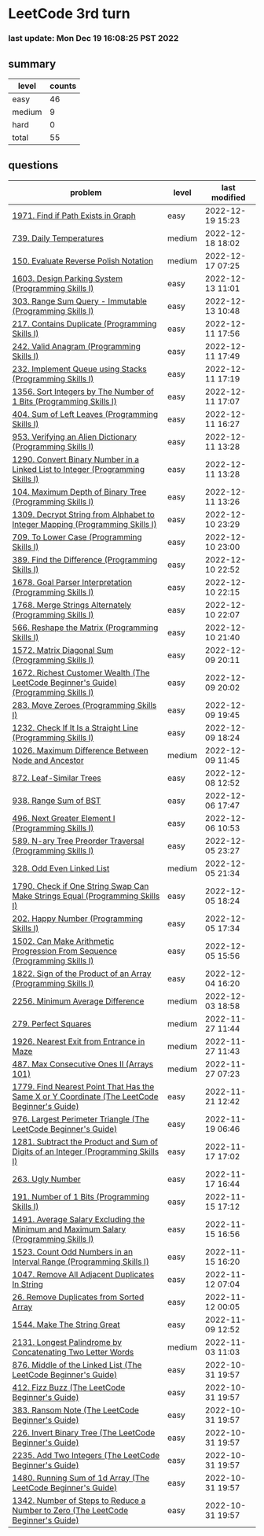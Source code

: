 # LeetCode 3rd turn
### last update: Mon Dec 19 16:08:25 PST 2022
## summary
| level | counts |
|-|-|
| easy |46 |
| medium |9 |
| hard |0 |
| total | 55 |

## questions
| problem | level| last modified |
|-|-|-|
| [ 1971. Find if Path Exists in Graph ](./1971.find-if-path-exists-in-graph/) | easy | 2022-12-19 15:23 | 
| [ 739. Daily Temperatures ](./739.daily-temperatures/) | medium | 2022-12-18 18:02 | 
| [ 150. Evaluate Reverse Polish Notation ](./150.evaluate-reverse-polish-notation/) | medium | 2022-12-17 07:25 | 
| [ 1603. Design Parking System (Programming Skills I) ](./1603.design-parking-system/) | easy | 2022-12-13 11:01 | 
| [ 303. Range Sum Query - Immutable (Programming Skills I) ](./303.range-sum-query-immutable/) | easy | 2022-12-13 10:48 | 
| [ 217. Contains Duplicate (Programming Skills I) ](./217.contains-duplicate/) | easy | 2022-12-11 17:56 | 
| [ 242. Valid Anagram (Programming Skills I) ](./242.valid-anagram/) | easy | 2022-12-11 17:49 | 
| [ 232. Implement Queue using Stacks (Programming Skills I) ](./232.implement-queue-using-stacks/) | easy | 2022-12-11 17:19 | 
| [ 1356. Sort Integers by The Number of 1 Bits (Programming Skills I) ](./1356.sort-integers-by-the-number-of-1-bits/) | easy | 2022-12-11 17:07 | 
| [ 404. Sum of Left Leaves (Programming Skills I) ](./404.sum-of-left-leaves/) | easy | 2022-12-11 16:27 | 
| [ 953. Verifying an Alien Dictionary (Programming Skills I) ](./953.verifying-an-alien-dictionary/) | easy | 2022-12-11 13:28 | 
| [ 1290. Convert Binary Number in a Linked List to Integer (Programming Skills I) ](./1290.convert-binary-number-in-a-linked-list-to-integer/) | easy | 2022-12-11 13:28 | 
| [ 104. Maximum Depth of Binary Tree (Programming Skills I) ](./104.maximum-depth-of-binary-tree/) | easy | 2022-12-11 13:26 | 
| [ 1309. Decrypt String from Alphabet to Integer Mapping (Programming Skills I) ](./1309.decrypt-string-from-alphabet-to-integer-mapping/) | easy | 2022-12-10 23:29 | 
| [ 709. To Lower Case (Programming Skills I) ](./709.to-lower-case/) | easy | 2022-12-10 23:00 | 
| [ 389. Find the Difference (Programming Skills I) ](./389.find-the-difference/) | easy | 2022-12-10 22:52 | 
| [ 1678. Goal Parser Interpretation (Programming Skills I) ](./1678.goal-parser-interpretation/) | easy | 2022-12-10 22:15 | 
| [ 1768. Merge Strings Alternately (Programming Skills I) ](./1768.merge-strings-alternately/) | easy | 2022-12-10 22:07 | 
| [ 566. Reshape the Matrix (Programming Skills I) ](./566.reshape-the-matrix/) | easy | 2022-12-10 21:40 | 
| [ 1572. Matrix Diagonal Sum (Programming Skills I) ](./1572.matrix-diagonal-sum/) | easy | 2022-12-09 20:11 | 
| [ 1672. Richest Customer Wealth (The LeetCode Beginner's Guide) (Programming Skills I) ](./1672.richest-customer-wealth/) | easy | 2022-12-09 20:02 | 
| [ 283. Move Zeroes (Programming Skills I) ](./283.move-zeroes/) | easy | 2022-12-09 19:45 | 
| [ 1232. Check If It Is a Straight Line (Programming Skills I) ](./1232.check-if-it-is-a-straight-line/) | easy | 2022-12-09 18:24 | 
| [ 1026. Maximum Difference Between Node and Ancestor ](./1026.maximum-difference-between-node-and-ancestor/) | medium | 2022-12-09 11:45 | 
| [ 872. Leaf-Similar Trees ](./872.leaf-similar-trees/) | easy | 2022-12-08 12:52 | 
| [ 938. Range Sum of BST ](./938.range-sum-of-bst/) | easy | 2022-12-06 17:47 | 
| [ 496. Next Greater Element I (Programming Skills I) ](./496.next-greater-element-i/) | easy | 2022-12-06 10:53 | 
| [ 589. N-ary Tree Preorder Traversal (Programming Skills I) ](./589.n-ary-tree-preorder-traversal/) | easy | 2022-12-05 23:27 | 
| [ 328. Odd Even Linked List ](./328.odd-even-linked-list/) | medium | 2022-12-05 21:34 | 
| [ 1790. Check if One String Swap Can Make Strings Equal (Programming Skills I) ](./1790.check-if-one-string-swap-can-make-strings-equal/) | easy | 2022-12-05 18:24 | 
| [ 202. Happy Number (Programming Skills I) ](./202.happy-number/) | easy | 2022-12-05 17:34 | 
| [ 1502. Can Make Arithmetic Progression From Sequence (Programming Skills I) ](./1502.can-make-arithmetic-progression-from-sequence/) | easy | 2022-12-05 15:56 | 
| [ 1822. Sign of the Product of an Array (Programming Skills I) ](./1822.sign-of-the-product-of-an-array/) | easy | 2022-12-04 16:20 | 
| [ 2256. Minimum Average Difference ](./2256.minimum-average-difference/) | medium | 2022-12-03 18:58 | 
| [ 279. Perfect Squares ](./279.perfect-squares/) | medium | 2022-11-27 11:44 | 
| [ 1926. Nearest Exit from Entrance in Maze ](./1926.nearest-exit-from-entrance-in-maze/) | medium | 2022-11-27 11:43 | 
| [ 487. Max Consecutive Ones II (Arrays 101) ](./487.max-consecutive-ones-ii/) | medium | 2022-11-27 07:23 | 
| [ 1779. Find Nearest Point That Has the Same X or Y Coordinate (The LeetCode Beginner's Guide) ](./1779.find-nearest-point-that-has-the-same-x-or-y-coordinate/) | easy | 2022-11-21 12:42 | 
| [ 976. Largest Perimeter Triangle (The LeetCode Beginner's Guide) ](./976.largest-perimeter-triangle/) | easy | 2022-11-19 06:46 | 
| [ 1281. Subtract the Product and Sum of Digits of an Integer (Programming Skills I) ](./1281.subtract-the-product-and-sum-of-digits-of-an-integer/) | easy | 2022-11-17 17:02 | 
| [ 263. Ugly Number ](./263.ugly-number/) | easy | 2022-11-17 16:44 | 
| [ 191. Number of 1 Bits (Programming Skills I) ](./191.number-of-1-bits/) | easy | 2022-11-15 17:12 | 
| [ 1491. Average Salary Excluding the Minimum and Maximum Salary (Programming Skills I) ](./1491.average-salary-excluding-the-minimum-and-maximum-salary/) | easy | 2022-11-15 16:56 | 
| [ 1523. Count Odd Numbers in an Interval Range (Programming Skills I) ](./1523.count-odd-numbers-in-an-interval-range/) | easy | 2022-11-15 16:20 | 
| [ 1047. Remove All Adjacent Duplicates In String ](./1047.remove-all-adjacent-duplicates-in-string/) | easy | 2022-11-12 07:04 | 
| [ 26. Remove Duplicates from Sorted Array ](./26.remove-duplicates-from-sorted-array/) | easy | 2022-11-12 00:05 | 
| [ 1544. Make The String Great ](./1544.make-the-string-great/) | easy | 2022-11-09 12:52 | 
| [ 2131. Longest Palindrome by Concatenating Two Letter Words ](./2131.longest-palindrome-by-concatenating-two-letter-words/) | medium | 2022-11-03 11:03 | 
| [ 876. Middle of the Linked List (The LeetCode Beginner's Guide) ](./876.middle-of-the-linked-list/) | easy | 2022-10-31 19:57 | 
| [ 412. Fizz Buzz (The LeetCode Beginner's Guide) ](./412.fizz-buzz/) | easy | 2022-10-31 19:57 | 
| [ 383. Ransom Note (The LeetCode Beginner's Guide) ](./383.ransom-note/) | easy | 2022-10-31 19:57 | 
| [ 226. Invert Binary Tree (The LeetCode Beginner's Guide) ](./226.invert-binary-tree/) | easy | 2022-10-31 19:57 | 
| [ 2235. Add Two Integers (The LeetCode Beginner's Guide) ](./2235.add-two-integers/) | easy | 2022-10-31 19:57 | 
| [ 1480. Running Sum of 1d Array (The LeetCode Beginner's Guide) ](./1480.running-sum-of-1d-array/) | easy | 2022-10-31 19:57 | 
| [ 1342. Number of Steps to Reduce a Number to Zero (The LeetCode Beginner's Guide) ](./1342.number-of-steps-to-reduce-a-number-to-zero/) | easy | 2022-10-31 19:57 | 

